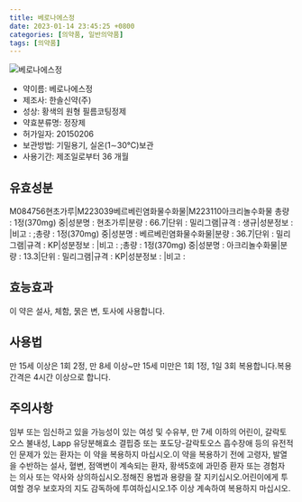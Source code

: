 ```yaml
---
title: 베로나에스정
date: 2023-01-14 23:45:25 +0800
categories: [의약품, 일반의약품]
tags: [의약품]
---
```

![베로나에스정](https://nedrug.mfds.go.kr/pbp/cmn/itemImageDownload/1Ms70TADWx2)

- 약이름: 베로나에스정
- 제조사: 한솔신약(주)
- 성상: 황색의 원형 필름코팅정제
- 약효분류명: 정장제
- 허가일자: 20150206
- 보관방법: 기밀용기, 실온(1∼30℃)보관
- 사용기간: 제조일로부터 36 개월
## 유효성분
M084756현초가루|M223039베르베린염화물수화물|M223110아크리놀수화물
총량 : 1정(370mg) 중|성분명 : 현초가루|분량 : 66.7|단위 : 밀리그램|규격 : 생규|성분정보 : |비고 : ;총량 : 1정(370mg) 중|성분명 : 베르베린염화물수화물|분량 : 36.7|단위 : 밀리그램|규격 : KP|성분정보 : |비고 : ;총량 : 1정(370mg) 중|성분명 : 아크리놀수화물|분량 : 13.3|단위 : 밀리그램|규격 : KP|성분정보 : |비고 :
## 효능효과
이 약은 설사, 체함, 묽은 변, 토사에 사용합니다.
## 사용법
만 15세 이상은 1회 2정, 만 8세 이상~만 15세 미만은 1회 1정, 1일 3회 복용합니다.복용간격은 4시간 이상으로 합니다.
## 주의사항
임부 또는 임신하고 있을 가능성이 있는 여성 및 수유부, 만 7세 이하의 어린이, 갈락토오스 불내성, Lapp 유당분해효소 결핍증 또는 포도당-갈락토오스 흡수장애 등의 유전적인 문제가 있는 환자는 이 약을 복용하지 마십시오.이 약을 복용하기 전에 고령자, 발열을 수반하는 설사, 혈변, 점액변이 계속되는 환자, 황색5호에 과민증 환자 또는 경험자는 의사 또는 약사와 상의하십시오.정해진 용법과 용량을 잘 지키십시오.어린이에게 투여할 경우 보호자의 지도 감독하에 투여하십시오.1주 이상 계속하여 복용하지 마십시오.
